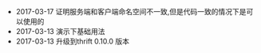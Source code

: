 * 2017-03-17 证明服务端和客户端命名空间不一致,但是代码一致的情况下是可以使用的
* 2017-03-13 演示下基础用法
* 2017-03-13 升级到thrift 0.10.0 版本 
